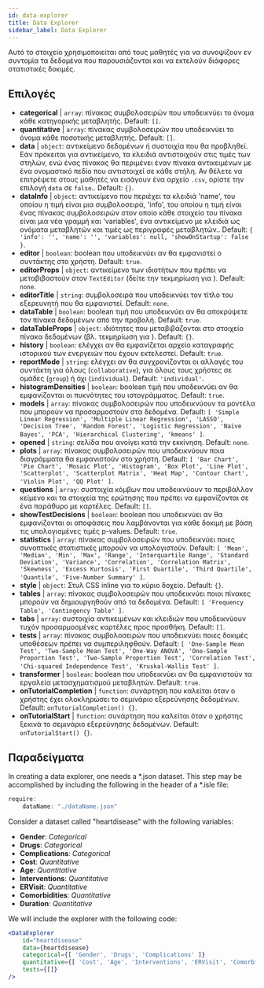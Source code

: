 ```yaml
---
id: data-explorer 
title: Data Explorer
sidebar_label: Data Explorer
---
```


Αυτό το στοιχείο χρησιμοποιείται από τους μαθητές για να συνοψίζουν εν συντομία τα δεδομένα που παρουσιάζονται και να εκτελούν διάφορες στατιστικές δοκιμές.

## Επιλογές

* __categorical__ | `array`: πίνακας συμβολοσειρών που υποδεικνύει το όνομα κάθε κατηγορικής μεταβλητής. Default: `[]`.
* __quantitative__ | `array`: πίνακας συμβολοσειρών που υποδεικνύει το όνομα κάθε ποσοτικής μεταβλητής. Default: `[]`.
* __data__ | `object`: αντικείμενο δεδομένων ή συστοιχία που θα προβληθεί. Εάν πρόκειται για αντικείμενο, τα κλειδιά αντιστοιχούν στις τιμές των στηλών, ενώ ένας πίνακας θα περιμένει έναν πίνακα αντικειμένων με ένα ονομαστικό πεδίο που αντιστοιχεί σε κάθε στήλη. Αν θέλετε να επιτρέψετε στους μαθητές να εισάγουν ένα αρχείο `.csv`, ορίστε την επιλογή `data` σε `false`.. Default: `{}`.
* __dataInfo__ | `object`: αντικείμενο που περιέχει τα κλειδιά \'name\', του οποίου η τιμή είναι μια συμβολοσειρά, \'info\', του οποίου η τιμή είναι ένας πίνακας συμβολοσειρών στον οποίο κάθε στοιχείο του πίνακα είναι μια νέα γραμμή και \'variables\', ένα αντικείμενο με κλειδιά ως ονόματα μεταβλητών και τιμές ως περιγραφές μεταβλητών.. Default: `{
  'info': '',
  'name': '',
  'variables': null,
  'showOnStartup': false
}`.
* __editor__ | `boolean`: boolean που υποδεικνύει αν θα εμφανιστεί ο συντάκτης στο χρήστη. Default: `true`.
* __editorProps__ | `object`: αντικείμενο των ιδιοτήτων που πρέπει να μεταβιβαστούν στον `TextEditor` (δείτε την τεκμηρίωση για <TextEditor />). Default: `none`.
* __editorTitle__ | `string`: συμβολοσειρά που υποδεικνύει τον τίτλο του εξερευνητή που θα εμφανιστεί. Default: `none`.
* __dataTable__ | `boolean`: boolean τιμή που υποδεικνύει αν θα αποκρύψετε τον πίνακα δεδομένων από την προβολή. Default: `true`.
* __dataTableProps__ | `object`: ιδιότητες που μεταβιβάζονται στο στοιχείο πίνακα δεδομένων (βλ. τεκμηρίωση για <DataTable />). Default: `{}`.
* __history__ | `boolean`: ελέγχει αν θα εμφανίζεται αρχείο καταγραφής ιστορικού των ενεργειών που έχουν εκτελεστεί. Default: `true`.
* __reportMode__ | `string`: ελέγχει αν θα συγχρονίζονται οι αλλαγές του συντάκτη για όλους (`collaborative`), για όλους τους χρήστες σε ομάδες (`group`) ή όχι (`individual`). Default: `'individual'`.
* __histogramDensities__ | `boolean`: boolean τιμή που υποδεικνύει αν θα εμφανίζονται οι πυκνότητες του ιστογράμματος. Default: `true`.
* __models__ | `array`: πίνακας συμβολοσειρών που υποδεικνύουν τα μοντέλα που μπορούν να προσαρμοστούν στα δεδομένα. Default: `[
  'Simple Linear Regression',
  'Multiple Linear Regression',
  'LASSO',
  'Decision Tree',
  'Random Forest',
  'Logistic Regression',
  'Naive Bayes',
  'PCA',
  'Hierarchical Clustering',
  'kmeans'
]`.
* __opened__ | `string`: σελίδα που ανοίγει κατά την εκκίνηση. Default: `none`.
* __plots__ | `array`: πίνακας συμβολοσειρών που υποδεικνύουν ποια διαγράμματα θα εμφανιστούν στο χρήστη. Default: `[
  'Bar Chart',
  'Pie Chart',
  'Mosaic Plot',
  'Histogram',
  'Box Plot',
  'Line Plot',
  'Scatterplot',
  'Scatterplot Matrix',
  'Heat Map',
  'Contour Chart',
  'Violin Plot',
  'QQ Plot'
]`.
* __questions__ | `array`: συστοιχία κόμβων που υποδεικνύουν το περιβάλλον κείμενο και τα στοιχεία της ερώτησης που πρέπει να εμφανίζονται σε ένα παράθυρο με καρτέλες. Default: `[]`.
* __showTestDecisions__ | `boolean`: boolean που υποδεικνύει αν θα εμφανίζονται οι αποφάσεις που λαμβάνονται για κάθε δοκιμή με βάση τις υπολογισμένες τιμές p-values. Default: `true`.
* __statistics__ | `array`: πίνακας συμβολοσειρών που υποδεικνύει ποιες συνοπτικές στατιστικές μπορούν να υπολογιστούν. Default: `[
  'Mean',
  'Median',
  'Min',
  'Max',
  'Range',
  'Interquartile Range',
  'Standard Deviation',
  'Variance',
  'Correlation',
  'Correlation Matrix',
  'Skewness',
  'Excess Kurtosis',
  'First Quartile',
  'Third Quartile',
  'Quantile',
  'Five-Number Summary'
]`.
* __style__ | `object`: Στυλ CSS inline για το κύριο δοχείο. Default: `{}`.
* __tables__ | `array`: πίνακας συμβολοσειρών που υποδεικνύει ποιοι πίνακες μπορούν να δημιουργηθούν από τα δεδομένα. Default: `[
  'Frequency Table',
  'Contingency Table'
]`.
* __tabs__ | `array`: συστοιχία αντικειμένων και κλειδιών που υποδεικνύουν τυχόν προσαρμοσμένες καρτέλες προς προσθήκη. Default: `[]`.
* __tests__ | `array`: πίνακας συμβολοσειρών που υποδεικνύει ποιες δοκιμές υποθέσεων πρέπει να συμπεριληφθούν. Default: `[
  'One-Sample Mean Test',
  'Two-Sample Mean Test',
  'One-Way ANOVA',
  'One-Sample Proportion Test',
  'Two-Sample Proportion Test',
  'Correlation Test',
  'Chi-squared Independence Test',
  'Kruskal-Wallis Test'
]`.
* __transformer__ | `boolean`: boolean που υποδεικνύει αν θα εμφανιστούν τα εργαλεία μετασχηματισμού μεταβλητών. Default: `true`.
* __onTutorialCompletion__ | `function`: συνάρτηση που καλείται όταν ο χρήστης έχει ολοκληρώσει το σεμινάριο εξερεύνησης δεδομένων. Default: `onTutorialCompletion() {}`.
* __onTutorialStart__ | `function`: συνάρτηση που καλείται όταν ο χρήστης ξεκινά το σεμινάριο εξερεύνησης δεδομένων. Default: `onTutorialStart() {}`.


## Παραδείγματα

In creating a data explorer, one needs a *.json dataset. This step may be accomplished by including the following in the header of a *.isle file:

```js
require:
    dataName: "./dataName.json"
```

Consider a dataset called "heartdisease" with the following variables:
* __Gender__: _Categorical_
* __Drugs__: _Categorical_
* __Complications__: _Categorical_
* __Cost__: _Quantitative_
* __Age__: _Quantitative_
* __Interventions__: _Quantitative_
* __ERVisit__: _Quantitative_
* __Comorbidities__: _Quantitative_
* __Duration__: _Quantitative_

We will include the explorer with the following code:

```jsx live
<DataExplorer 
    id="heartdisease"
    data={heartdisease} 
    categorical={[ 'Gender', 'Drugs', 'Complications' ]}
    quantitative={[ 'Cost', 'Age', 'Interventions', 'ERVisit', 'Comorbidities', 'Duration' ]}
    tests={[]}
/>
```



